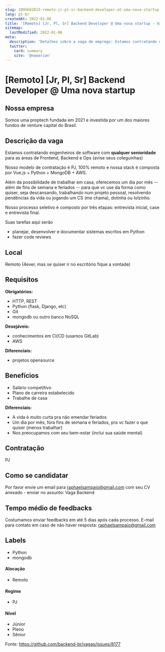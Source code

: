 ```yaml
---
slug: 1095682833-remoto-jr-pl-sr-backend-developer-at-uma-nova-startup
lang: pt-br
createdAt: 2022-01-06
title: '[Remoto] [Jr, Pl, Sr] Backend Developer @ Uma nova startup - Vaga de Emprego'
sitemap:
  lastModified: 2022-01-06
meta:
  description: 'Detalhes sobre a vaga de emprego: Estamos contratando engenheiros de software com **qualquer senioridade** para as áreas de Frontend, Backend e Ops (avise seus coleguinhas) Nosso modelo de contratação é PJ, 100% remoto e nossa stack é composta por Vue.js + Python + MongoDB + AWS. Além da possibilidade de trabalhar em casa, oferecemos um dia por mês -- além de fins de semana e feriados -- para que vc use da forma como quiser, seja descansando, trabalhando num projeto pessoal, resolvendo pendências da vida ou jogando um CS (me chama), dotinha ou lolzinho. Nosso processo seletivo é composto por três etapas: entrevista inicial, case e entrevista final. Suas tarefas aqui serão  - planejar, desenvolver e documentar sistemas escritos em Python  - fazer code reviews'
  twitter:
    card: summary
    site: '@nawarian'
---
```


# [Remoto] [Jr, Pl, Sr] Backend Developer @ Uma nova startup

## Nossa empresa

Somos uma proptech fundada em 2021 e investida por um dos maiores fundos de venture capital do Brasil.

## Descrição da vaga

Estamos contratando engenheiros de software com **qualquer senioridade** para as áreas de Frontend, Backend e
Ops (avise seus coleguinhas)

Nosso modelo de contratação é PJ, 100% remoto e nossa stack é composta por 
Vue.js + Python + MongoDB + AWS.

Além da possibilidade de trabalhar em casa, oferecemos um dia por mês -- além de fins de semana e feriados --
para que vc use da forma como quiser, seja descansando, trabalhando num projeto pessoal, 
resolvendo pendências da vida ou jogando um CS (me chama), dotinha ou lolzinho.

Nosso processo seletivo é composto por três etapas: entrevista inicial, case e entrevista final.

Suas tarefas aqui serão
  - planejar, desenvolver e documentar sistemas escritos em Python
  - fazer code reviews

## Local

Remoto (4ever, mas se quiser ir no escritório fique a vontade)

## Requisitos

**Obrigatórios:**
  - HTTP, REST
  - Python (flask, Django, etc)
  - Git
  - mongodb ou outro banco NoSQL

**Desejáveis:**
  - conhecimentos em CI/CD (usamos GitLab)
  - AWS

**Diferenciais:**
  - projetos opensource

## Benefícios

- Salário competitivo
- Plano de carreira estabelecido
- Trabalhe de casa

**Diferenciais:**

- A vida é muito curta pra não emendar feriados
- Um dia por mês, fora fins de semana e feriados, pra vc fazer o que quiser (menos trabalhar)
- Nos preocupamos com seu bem-estar (inclui sua saúde mental)

## Contratação

PJ

## Como se candidatar

Por favor envie um email para raphaelsampaio@gmail.com com seu CV anexado - enviar no assunto: Vaga Backend

## Tempo médio de feedbacks

Costumamos enviar feedbacks em até 5 dias após cada processo.
E-mail para contato em caso de não haver resposta: raphaelsampaio@gmail.com

## Labels
- Python
- mongodb

#### Alocação
- Remoto

#### Regime
- PJ

#### Nível
- Júnior
- Pleno
- Sênior




Fonte: https://github.com/backend-br/vagas/issues/8177